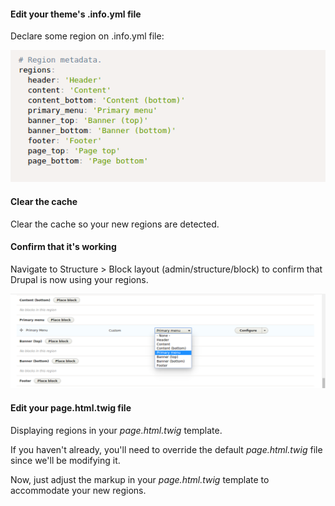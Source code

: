 #### Edit your theme's .info.yml file

Declare some region on .info.yml file:

![](/assets/regions_declared.png)

#### Clear the cache

Clear the cache so your new regions are detected.

#### Confirm that it's working

Navigate to Structure &gt; Block layout \(admin/structure/block\) to confirm that Drupal is now using your regions.

![](/assets/primary_menu.png)

#### Edit your page.html.twig file

Displaying regions in your _page.html.twig_ template.

If you haven't already, you'll need to override the default _page.html.twig_ file since we'll be modifying it.

Now, just adjust the markup in your _page.html.twig_ template to accommodate your new regions.

